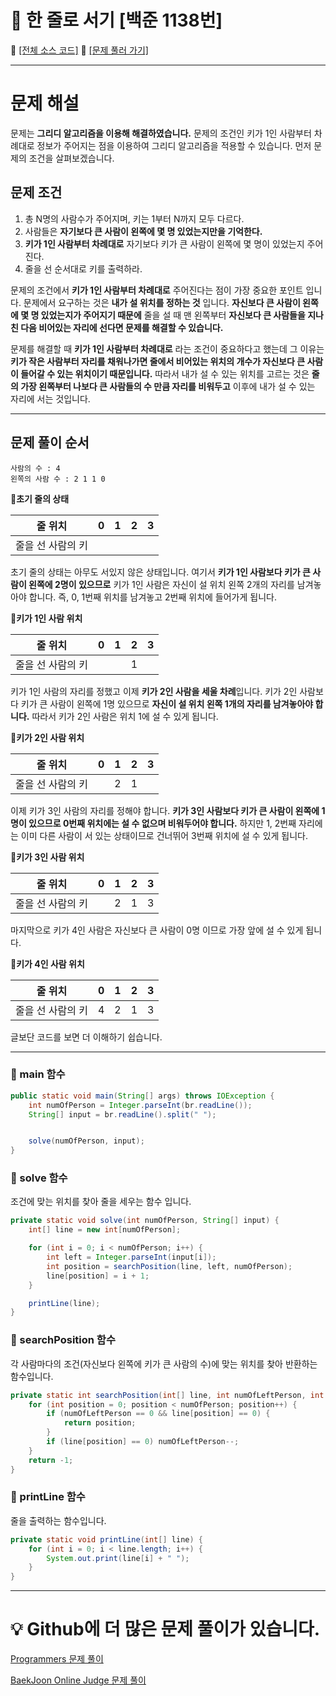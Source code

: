 # :page_facing_up: 한 줄로 서기 [백준 1138번]

:link: [[전체 소스 코드]](https://github.com/seungrokoh/Beakjoon_OnlineJudge/blob/master/%231138/1138.java)
:link: [[문제 풀러 가기]](https://www.acmicpc.net/problem/1138)
***
# __문제 해설__

문제는 **그리디 알고리즘을 이용해 해결하였습니다.** 문제의 조건인 키가 1인 사람부터 차례대로 정보가 주어지는 점을 이용하여 그리디 알고리즘을 적용할 수 있습니다. 먼저 문제의 조건을 살펴보겠습니다.

## __문제 조건__

1. 총 N명의 사람수가 주어지며, 키는 1부터 N까지 모두 다르다.
2. 사람들은 **자기보다 큰 사람이 왼쪽에 몇 명 있었는지만을 기억한다.**
3. **키가 1인 사람부터 차례대로** 자기보다 키가 큰 사람이 왼쪽에 몇 명이 있었는지 주어진다.
4. 줄을 선 순서대로 키를 출력하라.

문제의 조건에서 **키가 1인 사람부터 차례대로** 주어진다는 점이 가장 중요한 포인트 입니다. 문제에서 요구하는 것은 **내가 설 위치를 정하는 것** 입니다. **자신보다 큰 사람이 왼쪽에 몇 명 있었는지가 주어지기 때문에** 줄을 설 때 맨 왼쪽부터 **자신보다 큰 사람들을 지나 친 다음 비어있는 자리에 선다면 문제를 해결할 수 있습니다.**

문제를 해결할 때 **키가 1인 사람부터 차례대로** 라는 조건이 중요하다고 했는데 그 이유는 **키가 작은 사람부터 자리를 채워나가면 줄에서 비어있는 위치의 개수가 자신보다 큰 사람이 들어갈 수 있는 위치이기 때문입니다.** 따라서 내가 설 수 있는 위치를 고르는 것은 **줄의 가장 왼쪽부터 나보다 큰 사람들의 수 만큼 자리를 비워두고** 이후에 내가 설 수 있는 자리에 서는 것입니다.

***
## __문제 풀이 순서__

    사람의 수 : 4
    왼쪽의 사람 수 : 2 1 1 0

__:seedling:초기 줄의 상태__

줄 위치|0|1|2|3|
|:---:|:---:|:---:|:---:|:---:|
줄을 선 사람의 키|||||

초기 줄의 상태는 아무도 서있지 않은 상태입니다. 여기서 **키가 1인 사람보다 키가 큰 사람이 왼쪽에 2명이 있으므로** 키가 1인 사람은 자신이 설 위치 왼쪽 2개의 자리를 남겨놓아야 합니다. 즉, 0, 1번째 위치를 남겨놓고 2번째 위치에 들어가게 됩니다.

__:seedling:키가 1인 사람 위치__

줄 위치|0|1|2|3|
|:---:|:---:|:---:|:---:|:---:|
줄을 선 사람의 키|||1||

키가 1인 사람의 자리를 정했고 이제 **키가 2인 사람을 세울 차례**입니다. 키가 2인 사람보다 키가 큰 사람이 왼쪽에 1명 있으므로 **자신이 설 위치 왼쪽 1개의 자리를 남겨놓아야 합니다.** 따라서 키가 2인 사람은 위치 1에 설 수 있게 됩니다.

__:seedling:키가 2인 사람 위치__

줄 위치|0|1|2|3|
|:---:|:---:|:---:|:---:|:---:|
줄을 선 사람의 키||2|1||

이제 키가 3인 사람의 자리를 정해야 합니다. **키가 3인 사람보다 키가 큰 사람이 왼쪽에 1명이 있으므로 0번째 위치에는 설 수 없으며 비워두어야 합니다.** 하지만 1, 2번째 자리에는 이미 다른 사람이 서 있는 상태이므로 건너뛰어 3번째 위치에 설 수 있게 됩니다.

__:seedling:키가 3인 사람 위치__

줄 위치|0|1|2|3|
|:---:|:---:|:---:|:---:|:---:|
줄을 선 사람의 키||2|1|3|

마지막으로 키가 4인 사람은 자신보다 큰 사람이 0명 이므로 가장 앞에 설 수 있게 됩니다.

__:seedling:키가 4인 사람 위치__

줄 위치|0|1|2|3|
|:---:|:---:|:---:|:---:|:---:|
줄을 선 사람의 키|4|2|1|3|

글보단 코드를 보면 더 이해하기 쉽습니다.
***
### __:seedling: main 함수__

```java
public static void main(String[] args) throws IOException {
    int numOfPerson = Integer.parseInt(br.readLine());
    String[] input = br.readLine().split(" ");


    solve(numOfPerson, input);
}
```

### __:seedling: solve 함수__
조건에 맞는 위치를 찾아 줄을 세우는 함수 입니다.
```java
private static void solve(int numOfPerson, String[] input) {
    int[] line = new int[numOfPerson];

    for (int i = 0; i < numOfPerson; i++) {
        int left = Integer.parseInt(input[i]);
        int position = searchPosition(line, left, numOfPerson);
        line[position] = i + 1;
    }

    printLine(line);
}
```

### __:seedling: searchPosition 함수__
각 사람마다의 조건(자신보다 왼쪽에 키가 큰 사람의 수)에 맞는 위치를 찾아 반환하는 함수입니다.
```java
private static int searchPosition(int[] line, int numOfLeftPerson, int numOfPerson) {
    for (int position = 0; position < numOfPerson; position++) {
        if (numOfLeftPerson == 0 && line[position] == 0) {
            return position;
        }
        if (line[position] == 0) numOfLeftPerson--;
    }
    return -1;
}
```

### __:seedling: printLine 함수__
줄을 출력하는 함수입니다.
```java
private static void printLine(int[] line) {
    for (int i = 0; i < line.length; i++) {
        System.out.print(line[i] + " ");
    }
}
```

***
# __:bulb: Github에 더 많은 문제 풀이가 있습니다.__
[Programmers 문제 풀이 ](https://github.com/seungrokoh/TIL/Algorithm)

[BaekJoon Online Judge 문제 풀이](https://github.com/seungrokoh/Beakjoon_OnlineJudge)
